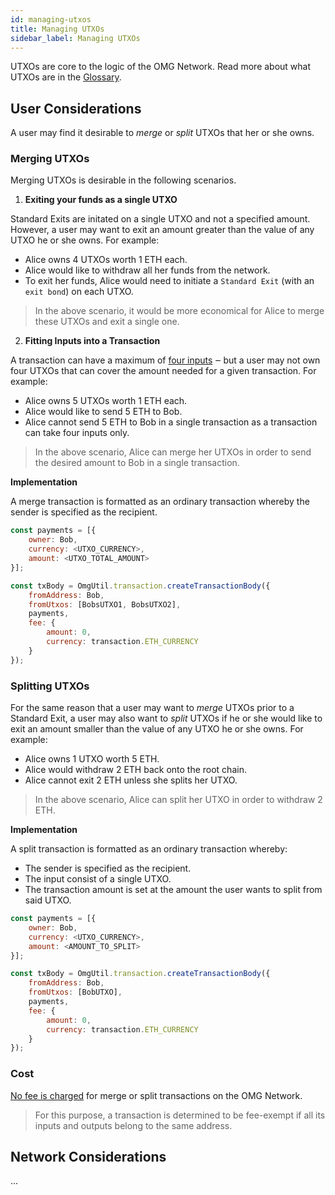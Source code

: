```yaml
---
id: managing-utxos
title: Managing UTXOs
sidebar_label: Managing UTXOs
---
```



UTXOs are core to the logic of the OMG Network. Read more about what UTXOs are in the [Glossary](glossary#UTXO).

## User Considerations

A user may find it desirable to *merge* or *split* UTXOs that her or she owns.

### Merging UTXOs

Merging UTXOs is desirable in the following scenarios.

 1. **Exiting your funds as a single UTXO**

Standard Exits are initated on a single UTXO and not a specified amount. However, a user may want to exit an amount greater than the value of any UTXO he or she owns. For example: 

- Alice owns 4 UTXOs worth 1 ETH each. 
- Alice would like to withdraw all her funds from the network. 
- To exit her funds, Alice would need to initiate a `Standard Exit` (with an `exit bond`) on each UTXO.

> In the above scenario, it would be more economical for Alice to merge these UTXOs and exit a single one.


2. **Fitting Inputs into a Transaction**

A transaction can have a maximum of <u>four inputs</u> ‒ but a user may not own four UTXOs that can cover the amount needed for a given transaction. For example: 

- Alice owns 5 UTXOs worth 1 ETH each. 
- Alice would like to send 5 ETH to Bob. 
- Alice cannot send 5 ETH to Bob in a single transaction as a transaction can take four inputs only. 

> In the above scenario, Alice can merge her UTXOs in order to send the desired amount to Bob in a single transaction.

**Implementation**

A merge transaction is formatted as an ordinary transaction whereby the sender is specified as the recipient.

```js
const payments = [{
    owner: Bob,
    currency: <UTXO_CURRENCY>,
    amount: <UTXO_TOTAL_AMOUNT>
}];

const txBody = OmgUtil.transaction.createTransactionBody({
    fromAddress: Bob,
    fromUtxos: [BobsUTXO1, BobsUTXO2],
    payments,
    fee: {
        amount: 0,
        currency: transaction.ETH_CURRENCY
    }
});
```

### Splitting UTXOs

For the same reason that a user may want to *merge* UTXOs prior to a Standard Exit, a user may also want to *split* UTXOs if he or she would like to exit an amount smaller than the value of any UTXO he or she owns. For example: 

- Alice owns 1 UTXO worth 5 ETH. 
- Alice would withdraw 2 ETH back onto the root chain. 
- Alice cannot exit 2 ETH unless she splits her UTXO.

> In the above scenario, Alice can split her UTXO in order to withdraw 2 ETH. 

**Implementation**

A split transaction is formatted as an ordinary transaction whereby: 

- The sender is specified as the recipient. 
- The input consist of a single UTXO.
- The transaction amount is set at the amount the user wants to split from said UTXO.

```js
const payments = [{
    owner: Bob,
    currency: <UTXO_CURRENCY>,
    amount: <AMOUNT_TO_SPLIT>
}];

const txBody = OmgUtil.transaction.createTransactionBody({
    fromAddress: Bob,
    fromUtxos: [BobUTXO],
    payments,
    fee: {
        amount: 0,
        currency: transaction.ETH_CURRENCY
    }
});
```

### Cost

<u>No fee is charged</u> for merge or split transactions on the OMG Network. 

> For this purpose, a transaction is determined to be fee-exempt if all its inputs and outputs belong to the same address.

## Network Considerations

...